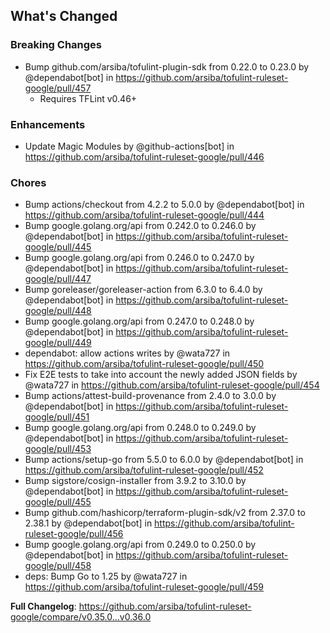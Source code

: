 ## What's Changed

### Breaking Changes
* Bump github.com/arsiba/tofulint-plugin-sdk from 0.22.0 to 0.23.0 by @dependabot[bot] in https://github.com/arsiba/tofulint-ruleset-google/pull/457
  * Requires TFLint v0.46+

### Enhancements
* Update Magic Modules by @github-actions[bot] in https://github.com/arsiba/tofulint-ruleset-google/pull/446

### Chores
* Bump actions/checkout from 4.2.2 to 5.0.0 by @dependabot[bot] in https://github.com/arsiba/tofulint-ruleset-google/pull/444
* Bump google.golang.org/api from 0.242.0 to 0.246.0 by @dependabot[bot] in https://github.com/arsiba/tofulint-ruleset-google/pull/445
* Bump google.golang.org/api from 0.246.0 to 0.247.0 by @dependabot[bot] in https://github.com/arsiba/tofulint-ruleset-google/pull/447
* Bump goreleaser/goreleaser-action from 6.3.0 to 6.4.0 by @dependabot[bot] in https://github.com/arsiba/tofulint-ruleset-google/pull/448
* Bump google.golang.org/api from 0.247.0 to 0.248.0 by @dependabot[bot] in https://github.com/arsiba/tofulint-ruleset-google/pull/449
* dependabot: allow actions writes by @wata727 in https://github.com/arsiba/tofulint-ruleset-google/pull/450
* Fix E2E tests to take into account the newly added JSON fields by @wata727 in https://github.com/arsiba/tofulint-ruleset-google/pull/454
* Bump actions/attest-build-provenance from 2.4.0 to 3.0.0 by @dependabot[bot] in https://github.com/arsiba/tofulint-ruleset-google/pull/451
* Bump google.golang.org/api from 0.248.0 to 0.249.0 by @dependabot[bot] in https://github.com/arsiba/tofulint-ruleset-google/pull/453
* Bump actions/setup-go from 5.5.0 to 6.0.0 by @dependabot[bot] in https://github.com/arsiba/tofulint-ruleset-google/pull/452
* Bump sigstore/cosign-installer from 3.9.2 to 3.10.0 by @dependabot[bot] in https://github.com/arsiba/tofulint-ruleset-google/pull/455
* Bump github.com/hashicorp/terraform-plugin-sdk/v2 from 2.37.0 to 2.38.1 by @dependabot[bot] in https://github.com/arsiba/tofulint-ruleset-google/pull/456
* Bump google.golang.org/api from 0.249.0 to 0.250.0 by @dependabot[bot] in https://github.com/arsiba/tofulint-ruleset-google/pull/458
* deps: Bump Go to 1.25 by @wata727 in https://github.com/arsiba/tofulint-ruleset-google/pull/459


**Full Changelog**: https://github.com/arsiba/tofulint-ruleset-google/compare/v0.35.0...v0.36.0